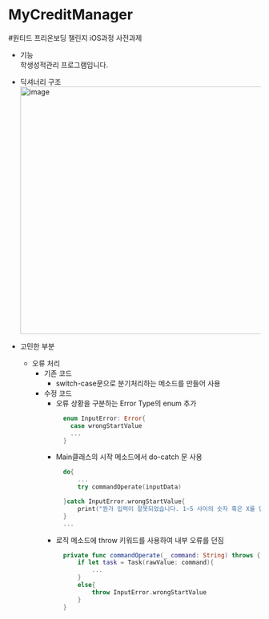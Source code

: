 # MyCreditManager
#원티드 프리온보딩 챌린지 iOS과정 사전과제


- 기능<br>
학생성적관리 프로그램입니다.<br>

- 딕셔너리 구조<br>
  <img width="495" alt="image" src="https://user-images.githubusercontent.com/94464179/234638807-18b4c99d-f33f-4c3c-9039-057a5ba59b89.png">

- 고민한 부분
  - 오류 처리
    - 기존 코드
      - switch-case문으로 분기처리하는 메소드를 만들어 사용
    - 수정 코드
      - 오류 상황을 구분하는 Error Type의 enum 추가
        ~~~ Swift
          enum InputError: Error{
            case wrongStartValue
            ...
          }
        ~~~
      - Main클래스의 시작 메소드에서 do-catch 문 사용
        ~~~ Swift
          do{
              ...
              try commandOperate(inputData)

          }catch InputError.wrongStartValue{
              print("뭔가 입력이 잘못되었습니다. 1~5 사이의 숫자 혹은 X를 입력해주세요.")
          }
          ...
        ~~~
      - 로직 메소드에 throw 키워드를 사용하여 내부 오류를 던짐
        ~~~ Swift
          private func commandOperate(_ command: String) throws {
              if let task = Task(rawValue: command){
                  ...
              }
              else{
                  throw InputError.wrongStartValue
              }
          }
        ~~~
    
